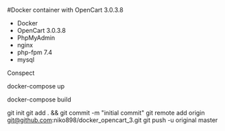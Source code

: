 #Docker container with OpenCart 3.0.3.8

 - Docker
 - OpenCart 3.0.3.8
 - PhpMyAdmin
 - nginx
 - php-fpm 7.4
 - mysql
 
 
Conspect

docker-compose up

docker-compose build


git init
git add . && git commit -m "initial commit"
git remote add origin git@github.com:niko898/docker_opencart_3.git
git push -u original master